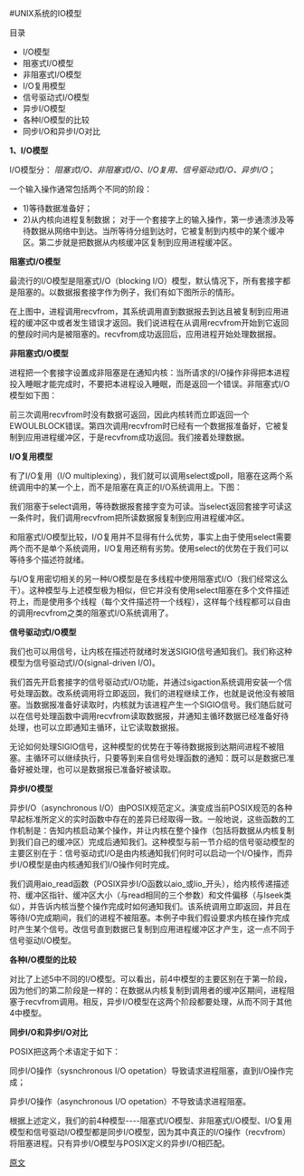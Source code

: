 #UNIX系统的IO模型

目录
*    I/O模型
*    阻塞式I/O模型
*    非阻塞式I/O模型
*    I/O复用模型
*    信号驱动式I/O模型
*    异步I/O模型
*    各种I/O模型的比较
*    同步I/O和异步I/O对比

**1、I/O模型**

I/O模型分：
_阻塞式I/O、非阻塞式I/O、I/O复用、信号驱动式I/O、异步I/O_；

一个输入操作通常包括两个不同的阶段：
*    1)等待数据准备好；
*    2)从内核向进程复制数据；
对于一个套接字上的输入操作，第一步通溃涉及等待数据从网络中到达。当所等待分组到达时，它被复制到内核中的某个缓冲区。第二步就是把数据从内核缓冲区复制到应用进程缓冲区。

**阻塞式I/O模型**

最流行的I/O模型是阻塞式I/O（blocking I/O）模型，默认情况下，所有套接字都是阻塞的。以数据报套接字作为例子，我们有如下图所示的情形。

在上图中，进程调用recvfrom，其系统调用直到数据报去到达且被复制到应用进程的缓冲区中或者发生错误才返回。我们说进程在从调用recvfrom开始到它返回的整段时间内是被阻塞的。recvfrom成功返回后，应用进程开始处理数据报。

**非阻塞式I/O模型**

进程把一个套接字设置成非阻塞是在通知内核：当所请求的I/O操作非得把本进程投入睡眠才能完成时，不要把本进程设入睡眠，而是返回一个错误。非阻塞式I/O模型如下图：

前三次调用recvfrom时没有数据可返回，因此内核转而立即返回一个EWOULBLOCK错误。第四次调用recvfrom时已经有一个数据报准备好，它被复制到应用进程缓冲区，于是recvfrom成功返回。我们接着处理数据。

**I/O复用模型**

有了I/O复用（I/O multiplexing），我们就可以调用select或poll，阻塞在这两个系统调用中的某一个上，而不是阻塞在真正的I/O系统调用上。下图：

我们阻塞于select调用，等待数据报套接字变为可读。当select返回套接字可读这一条件时，我们调用recvfrom把所读数据报复制到应用进程缓冲区。

和阻塞式I/O模型比较，I/O复用并不显得有什么优势，事实上由于使用select需要两个而不是单个系统调用，I/O复用还稍有劣势。使用select的优势在于我们可以等待多个描述符就绪。

与I/O复用密切相关的另一种I/O模型是在多线程中使用阻塞式I/O（我们经常这么干）。这种模型与上述模型极为相似，但它并没有使用select阻塞在多个文件描述符上，而是使用多个线程（每个文件描述符一个线程），这样每个线程都可以自由的调用recvfrom之类的阻塞式I/O系统调用了。


**信号驱动式I/O模型**

我们也可以用信号，让内核在描述符就绪时发送SIGIO信号通知我们。我们称这种模型为信号驱动式I/O(signal-driven I/O)。 

我们首先开启套接字的信号驱动式I/O功能，并通过sigaction系统调用安装一个信号处理函数。改系统调用将立即返回，我们的进程继续工作，也就是说他没有被阻塞。当数据报准备好读取时，内核就为该进程产生一个SIGIO信号。我们随后就可以在信号处理函数中调用recvfrom读取数据报，并通知主循环数据已经准备好待处理，也可以立即通知主循环，让它读取数据报。

无论如何处理SIGIO信号，这种模型的优势在于等待数据报到达期间进程不被阻塞。主循环可以继续执行，只要等到来自信号处理函数的通知：既可以是数据已准备好被处理，也可以是数据报已准备好被读取。

**异步I/O模型**

异步I/O（asynchronous I/O）由POSIX规范定义。演变成当前POSIX规范的各种早起标准所定义的实时函数中存在的差异已经取得一致。一般地说，这些函数的工作机制是：告知内核启动某个操作，并让内核在整个操作（包括将数据从内核复制到我们自己的缓冲区）完成后通知我们。这种模型与前一节介绍的信号驱动模型的主要区别在于：信号驱动式I/O是由内核通知我们何时可以启动一个I/O操作，而异步I/O模型是由内核通知我们I/O操作何时完成。

我们调用aio_read函数（POSIX异步I/O函数以aio_或lio_开头），给内核传递描述符、缓冲区指针、缓冲区大小（与read相同的三个参数）和文件偏移（与lseek类似），并告诉内核当整个操作完成时如何通知我们。该系统调用立即返回，并且在等待I/O完成期间，我们的进程不被阻塞。本例子中我们假设要求内核在操作完成时产生某个信号。改信号直到数据已复制到应用进程缓冲区才产生，这一点不同于信号驱动I/O模型。

**各种I/O模型的比较**

对比了上述5中不同的I/O模型。可以看出，前4中模型的主要区别在于第一阶段，因为他们的第二阶段是一样的：在数据从内核复制到调用者的缓冲区期间，进程阻塞于recvfrom调用。相反，异步I/O模型在这两个阶段都要处理，从而不同于其他4中模型。

**同步I/O和异步I/O对比**

POSIX把这两个术语定于如下：

同步I/O操作（sysnchronous I/O opetation）导致请求进程阻塞，直到I/O操作完成；

异步I/O操作（asynchronous I/O opetation）不导致请求进程阻塞。

根据上述定义，我们的前4种模型----阻塞式I/O模型、非阻塞式I/O模型、I/O复用模型和信号驱动I/O模型都是同步I/O模型，因为其中真正的I/O操作（recvfrom）将阻塞进程。只有异步I/O模型与POSIX定义的异步I/O相匹配。

[原文](http://my.oschina.net/shenxueliang/blog/159510)
